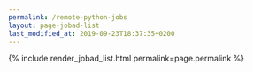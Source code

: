 ```yaml
---
permalink: /remote-python-jobs
layout: page-jobad-list
last_modified_at: 2019-09-23T18:37:35+0200
---
```

{% include render_jobad_list.html permalink=page.permalink %}
